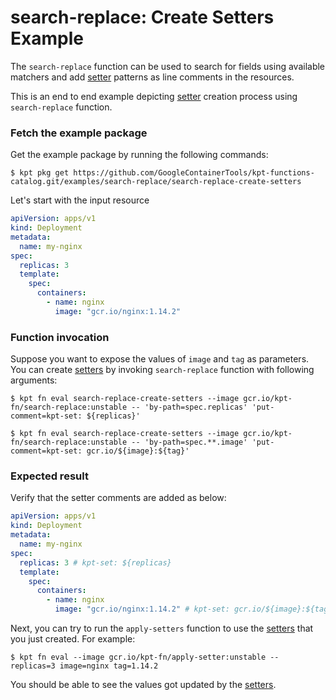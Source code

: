 # search-replace: Create Setters Example

The `search-replace` function can be used to search for fields using available matchers
and add [setter] patterns as line comments in the resources.

This is an end to end example depicting [setter] creation process using `search-replace` function.

### Fetch the example package

Get the example package by running the following commands:

```shell
$ kpt pkg get https://github.com/GoogleContainerTools/kpt-functions-catalog.git/examples/search-replace/search-replace-create-setters
```

Let's start with the input resource

```yaml
apiVersion: apps/v1
kind: Deployment
metadata:
  name: my-nginx
spec:
  replicas: 3
  template:
    spec:
      containers:
        - name: nginx
          image: "gcr.io/nginx:1.14.2"
```

### Function invocation

Suppose you want to expose the values of `image` and `tag` as parameters.
You can create [setters] by invoking `search-replace` function with following arguments:

```shell
$ kpt fn eval search-replace-create-setters --image gcr.io/kpt-fn/search-replace:unstable -- 'by-path=spec.replicas' 'put-comment=kpt-set: ${replicas}'
```

```shell
$ kpt fn eval search-replace-create-setters --image gcr.io/kpt-fn/search-replace:unstable -- 'by-path=spec.**.image' 'put-comment=kpt-set: gcr.io/${image}:${tag}'
```

### Expected result

Verify that the setter comments are added as below:

```yaml
apiVersion: apps/v1
kind: Deployment
metadata:
  name: my-nginx
spec:
  replicas: 3 # kpt-set: ${replicas}
  template:
    spec:
      containers:
        - name: nginx
          image: "gcr.io/nginx:1.14.2" # kpt-set: gcr.io/${image}:${tag}
```

Next, you can try to run the `apply-setters` function to use the [setters] that
you just created. For example:

<!-- @skip -->
```shell
$ kpt fn eval --image gcr.io/kpt-fn/apply-setter:unstable -- replicas=3 image=nginx tag=1.14.2
```

You should be able to see the values got updated by the [setters].

[setter]: https://catalog.kpt.dev/apply-setters/v0.1/
[setters]: https://catalog.kpt.dev/apply-setters/v0.1/